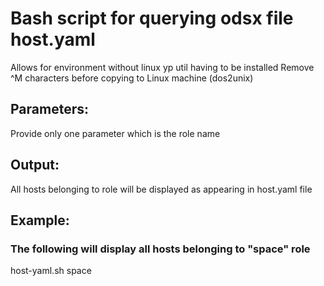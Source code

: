 # Bash script for querying odsx file host.yaml
Allows for environment without linux yp util having to be installed
Remove ^M characters before copying to Linux machine (dos2unix)
## Parameters:
Provide only one parameter which is the role name
## Output:
All hosts belonging to role will be displayed as appearing in host.yaml file
## Example:
### The following will display all hosts belonging to "space" role
host-yaml.sh space
